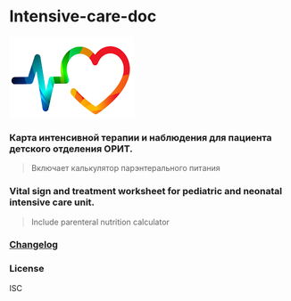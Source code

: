 # Intensive-care-doc
![](https://github.com/jabooticaba/Intensive-care-doc/blob/master/readme_files/logo.png)
### Карта интенсивной терапии и наблюдения для пациента детского отделения ОРИТ.
> Включает калькулятор парэнтерального питания

### Vital sign and treatment worksheet for pediatric and neonatal intensive care unit.
> Include parenteral nutrition calculator

### [Changelog](https://github.com/jabooticaba/Intensive-care-doc/blob/master/CHANGELOG.md)

### License
ISC
